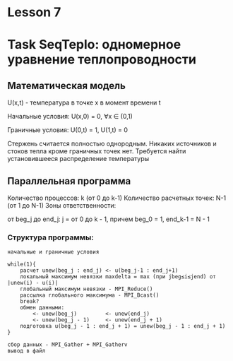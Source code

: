 # Lesson 7

# Task SeqTeplo: одномерное уравнение теплопроводности

## Математическая модель
U(x,t) - температура в точке x в момент времени t

Начальные условия:
U(x,0) = 0, ∀x ∈ (0,1)

Граничные условия:
U(0,t) = 1, U(1,t) = 0

Стержень считается полностью однородным. Никаких источников и стоков тепла кроме граничных точек нет. Требуется найти установившееся распределение температуры

## Параллельная программа

Количество процессов: k (от 0 до k-1)
Количество расчетных точек: N-1 (от 1 до N-1)
Зоны ответственности:

от beg_j до end_j: j = от 0 до k - 1, причем
beg_0 = 1, end_k-1 = N - 1


### Структура программы:

```
начальные и граничные условия

while(1){
    расчет unew(beg_j : end_j) <- u(beg_j-1 : end_j+1)
    локальный максимум невязки maxdelta = max (при jbeg≤i≤jend) от |unew(i) - u(i)|
    глобальный максимум невязки - MPI_Reduce()
    рассылка глобального максимума - MPI_Bcast()
    break?
    обмен данными:
        <- unew(beg_j)         <- unew(end_j) 
        <- unew(beg_j - 1)     <- unew(end_j + 1)
    подготовка u(beg_j - 1 : end_j + 1) = unew(beg_j - 1 : end_j + 1)
}

сбор данных - MPI_Gather + MPI_Gatherv
вывод в файл
```
